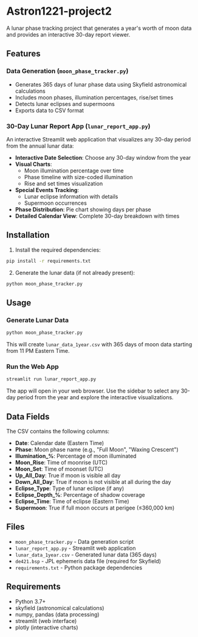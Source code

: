 # Astron1221-project2

A lunar phase tracking project that generates a year's worth of moon data and provides an interactive 30-day report viewer.

## Features

### Data Generation (`moon_phase_tracker.py`)
- Generates 365 days of lunar phase data using Skyfield astronomical calculations
- Includes moon phases, illumination percentages, rise/set times
- Detects lunar eclipses and supermoons
- Exports data to CSV format

### 30-Day Lunar Report App (`lunar_report_app.py`)
An interactive Streamlit web application that visualizes any 30-day period from the annual lunar data:

- **Interactive Date Selection**: Choose any 30-day window from the year
- **Visual Charts**: 
  - Moon illumination percentage over time
  - Phase timeline with size-coded illumination
  - Rise and set times visualization
- **Special Events Tracking**: 
  - Lunar eclipse information with details
  - Supermoon occurrences
- **Phase Distribution**: Pie chart showing days per phase
- **Detailed Calendar View**: Complete 30-day breakdown with times

## Installation

1. Install the required dependencies:
```bash
pip install -r requirements.txt
```

2. Generate the lunar data (if not already present):
```bash
python moon_phase_tracker.py
```

## Usage

### Generate Lunar Data
```bash
python moon_phase_tracker.py
```
This will create `lunar_data_1year.csv` with 365 days of moon data starting from 11 PM Eastern Time.

### Run the Web App
```bash
streamlit run lunar_report_app.py
```

The app will open in your web browser. Use the sidebar to select any 30-day period from the year and explore the interactive visualizations.

## Data Fields

The CSV contains the following columns:
- **Date**: Calendar date (Eastern Time)
- **Phase**: Moon phase name (e.g., "Full Moon", "Waxing Crescent")
- **Illumination_%**: Percentage of moon illuminated
- **Moon_Rise**: Time of moonrise (UTC)
- **Moon_Set**: Time of moonset (UTC)
- **Up_All_Day**: True if moon is visible all day
- **Down_All_Day**: True if moon is not visible at all during the day
- **Eclipse_Type**: Type of lunar eclipse (if any)
- **Eclipse_Depth_%**: Percentage of shadow coverage
- **Eclipse_Time**: Time of eclipse (Eastern Time)
- **Supermoon**: True if full moon occurs at perigee (≤360,000 km)

## Files

- `moon_phase_tracker.py` - Data generation script
- `lunar_report_app.py` - Streamlit web application
- `lunar_data_1year.csv` - Generated lunar data (365 days)
- `de421.bsp` - JPL ephemeris data file (required for Skyfield)
- `requirements.txt` - Python package dependencies

## Requirements

- Python 3.7+
- skyfield (astronomical calculations)
- numpy, pandas (data processing)
- streamlit (web interface)
- plotly (interactive charts)